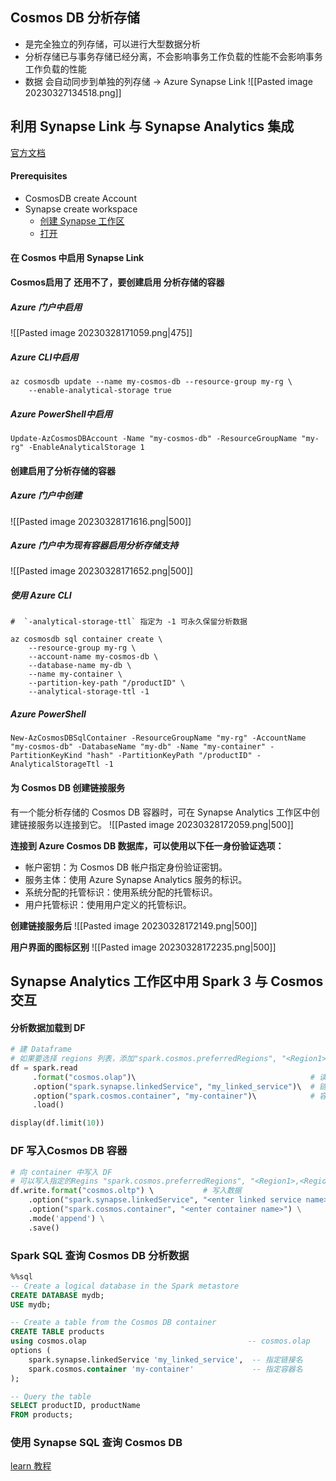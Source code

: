## Cosmos DB 分析存储

* 是完全独立的列存储，可以进行大型数据分析
* 分析存储已与事务存储已经分离，不会影响事务工作负载的性能不会影响事务工作负载的性能
* 数据 会自动同步到单独的列存储 -> Azure Synapse Link
  ![[Pasted image 20230327134518.png]]


## 利用 Synapse Link 与 Synapse Analytics 集成

[官方文档](https://learn.microsoft.com/zh-cn/azure/synapse-analytics/quickstart-connect-synapse-link-cosmos-db)

#### Prerequisites

* CosmosDB create Account
* Synapse create workspace
	* [创建 Synapse 工作区](https://learn.microsoft.com/zh-cn/azure/synapse-analytics/quickstart-create-workspace#create-a-synapse-workspace)
	* [打开](https://learn.microsoft.com/zh-cn/azure/synapse-analytics/quickstart-create-workspace#open-synapse-studio)

#### 在 Cosmos 中启用 Synapse Link

**Cosmos启用了 还用不了，要创建启用 分析存储的容器**

##### Azure 门户中启用
![[Pasted image 20230328171059.png|475]]
##### Azure CLI中启用
```shell
az cosmosdb update --name my-cosmos-db --resource-group my-rg \
    --enable-analytical-storage true
```
##### Azure PowerShell中启用
```shell
Update-AzCosmosDBAccount -Name "my-cosmos-db" -ResourceGroupName "my-rg" -EnableAnalyticalStorage 1
```

#### 创建启用了分析存储的容器
##### Azure 门户中创建
![[Pasted image 20230328171616.png|500]]

##### Azure 门户中为现有容器启用分析存储支持
![[Pasted image 20230328171652.png|500]]

##### 使用 Azure CLI
```shell
#  `-analytical-storage-ttl` 指定为 -1 可永久保留分析数据

az cosmosdb sql container create \
    --resource-group my-rg \
    --account-name my-cosmos-db \
    --database-name my-db \
    --name my-container \
    --partition-key-path "/productID" \
    --analytical-storage-ttl -1
```

##### Azure PowerShell
```shell
New-AzCosmosDBSqlContainer -ResourceGroupName "my-rg" -AccountName "my-cosmos-db" -DatabaseName "my-db" -Name "my-container" -PartitionKeyKind "hash" -PartitionKeyPath "/productID" -AnalyticalStorageTtl -1
```

#### 为 Cosmos DB 创建链接服务

有一个能分析存储的 Cosmos DB 容器时，可在 Synapse Analytics 工作区中创建链接服务以连接到它。
![[Pasted image 20230328172059.png|500]]

**连接到 Azure Cosmos DB 数据库，可以使用以下任一身份验证选项：**
-   帐户密钥：为 Cosmos DB 帐户指定身份验证密钥。
-   服务主体：使用 Azure Synapse Analytics 服务的标识。
-   系统分配的托管标识：使用系统分配的托管标识。
-   用户托管标识：使用用户定义的托管标识。

**创建链接服务后**
![[Pasted image 20230328172149.png|500]]

**用户界面的图标区别**
![[Pasted image 20230328172235.png|500]]



##  Synapse Analytics 工作区中用 Spark 3 与 Cosmos 交互

#### 分析数据加载到 DF
```python
# 建 Dataframe
# 如果要选择 regions 列表，添加"spark.cosmos.preferredRegions", "<Region1>,<Region2>"
df = spark.read
     .format("cosmos.olap")\                                       # 读取分析数据
     .option("spark.synapse.linkedService", "my_linked_service")\  # 链接服务的名字
     .option("spark.cosmos.container", "my-container")\            # 容器的名字
     .load()

display(df.limit(10))
```

### DF 写入Cosmos DB 容器
```python
# 向 container 中写入 DF
# 可以写入指定的Regins "spark.cosmos.preferredRegions", "<Region1>,<Region2>"
df.write.format("cosmos.oltp") \           # 写入数据
    .option("spark.synapse.linkedService", "<enter linked service name>") \
    .option("spark.cosmos.container", "<enter container name>") \
    .mode('append') \
    .save()
```
### Spark SQL 查询 Cosmos DB 分析数据
```sql
%%sql
-- Create a logical database in the Spark metastore
CREATE DATABASE mydb;
USE mydb;

-- Create a table from the Cosmos DB container
CREATE TABLE products
using cosmos.olap                                    -- cosmos.olap
options (
    spark.synapse.linkedService 'my_linked_service',  -- 指定链接名
    spark.cosmos.container 'my-container'             -- 指定容器名
);

-- Query the table
SELECT productID, productName
FROM products;
```

### 使用 Synapse SQL 查询 Cosmos DB

[learn 教程](https://learn.microsoft.com/zh-cn/training/modules/configure-azure-synapse-link-with-azure-cosmos-db/6-query-with-sql)